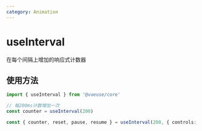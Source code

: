 ```yaml
---
category: Animation
---
```


# useInterval

在每个间隔上增加的响应式计数器

## 使用方法

```js {4}
import { useInterval } from '@vueuse/core'

// 每200ms计数增加一次
const counter = useInterval(200)
```

```ts
const { counter, reset, pause, resume } = useInterval(200, { controls: true })
```
